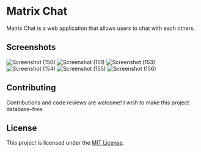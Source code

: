 # Matrix Chat

Matrix Chat is a web application that allows users to chat with each others.

## Screenshots

![Screenshot (150)](https://github.com/gv1shnu/MatrixChat/assets/121789146/97797420-45e3-46dd-9e2f-8f8752622d19)
![Screenshot (151)](https://github.com/gv1shnu/MatrixChat/assets/121789146/3f535474-32a6-46c5-845a-b58582191416)
![Screenshot (153)](https://github.com/gv1shnu/MatrixChat/assets/121789146/3c7b78d2-ee1b-4b29-9d77-188bc2f1a9df)
![Screenshot (154)](https://github.com/gv1shnu/MatrixChat/assets/121789146/3faba520-1f07-41eb-a196-a9623e29e486)
![Screenshot (155)](https://github.com/gv1shnu/MatrixChat/assets/121789146/6ae75990-aec8-410e-b048-6b146ba50cdc)
![Screenshot (156)](https://github.com/gv1shnu/MatrixChat/assets/121789146/88ca607b-d4cb-4a0d-94f9-5d0f320a67c0)

## Contributing

Contributions and code reviews are welcome! I wish to make this project database-free.

## License

This project is licensed under the [MIT License](LICENSE).
